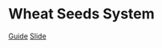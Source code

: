 # Wheat Seeds System

[Guide](https://scrapbox.io/nishio/WheatSeedsSystem)
[Slide](https://docs.google.com/presentation/d/1MQUx9hC2MEXWYCoXcmlLVHFBsV6k9_A8fzVUNfggHr8/edit?usp=sharing)
